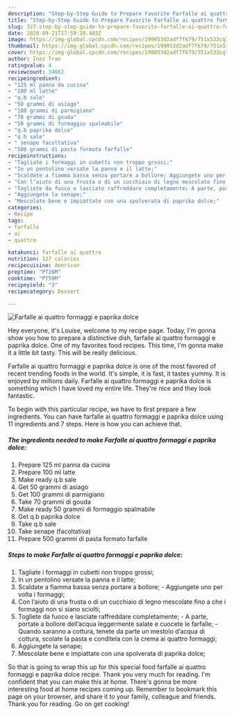 ```yaml
---
description: "Step-by-Step Guide to Prepare Favorite Farfalle ai quattro formaggi e paprika dolce"
title: "Step-by-Step Guide to Prepare Favorite Farfalle ai quattro formaggi e paprika dolce"
slug: 327-step-by-step-guide-to-prepare-favorite-farfalle-ai-quattro-formaggi-e-paprika-dolce
date: 2020-09-21T17:59:10.403Z
image: https://img-global.cpcdn.com/recipes/199053d2adf7f679/751x532cq70/farfalle-ai-quattro-formaggi-e-paprika-dolce-recipe-main-photo.jpg
thumbnail: https://img-global.cpcdn.com/recipes/199053d2adf7f679/751x532cq70/farfalle-ai-quattro-formaggi-e-paprika-dolce-recipe-main-photo.jpg
cover: https://img-global.cpcdn.com/recipes/199053d2adf7f679/751x532cq70/farfalle-ai-quattro-formaggi-e-paprika-dolce-recipe-main-photo.jpg
author: Inez Tran
ratingvalue: 4
reviewcount: 34062
recipeingredient:
- "125 ml panna da cucina"
- "100 ml latte"
- "q.b sale"
- "50 grammi di asiago"
- "100 grammi di parmigiano"
- "70 grammi di gouda"
- "50 grammi di formaggio spalmabile"
- "q.b paprika dolce"
- "q.b sale"
- " senape facoltativa"
- "500 grammi di pasta formato farfalle"
recipeinstructions:
- "Tagliate i formaggi in cubetti non troppo grossi;"
- "In un pentolino versate la panna e il latte;"
- "Scaldate a fiamma bassa senza portare a bollore; Aggiungete uno per volta i formaggi;"
- "Con l’aiuto di una frusta o di un cucchiaio di legno mescolate fino a che i formaggi non si siano sciolti;"
- "Togliete da fuoco e lasciate raffreddare completamente; A parte, portate a bollore dell’acqua leggermente salate e cuocete le farfalle; Quando saranno a cottura, tenete da parte un mestolo d’acqua di cottura, scolate la pasta e conditela con la crema ai quattro formaggi;"
- "Aggiungete la senape;"
- "Mescolate bene e impiattate con una spolverata di paprika dolce;"
categories:
- Recipe
tags:
- farfalle
- ai
- quattro

katakunci: farfalle ai quattro 
nutrition: 127 calories
recipecuisine: American
preptime: "PT26M"
cooktime: "PT59M"
recipeyield: "3"
recipecategory: Dessert

---
```



![Farfalle ai quattro formaggi e paprika dolce](https://img-global.cpcdn.com/recipes/199053d2adf7f679/751x532cq70/farfalle-ai-quattro-formaggi-e-paprika-dolce-recipe-main-photo.jpg)

Hey everyone, it's Louise, welcome to my recipe page. Today, I'm gonna show you how to prepare a distinctive dish, farfalle ai quattro formaggi e paprika dolce. One of my favorites food recipes. This time, I'm gonna make it a little bit tasty. This will be really delicious.

Farfalle ai quattro formaggi e paprika dolce is one of the most favored of recent trending foods in the world. It's simple, it is fast, it tastes yummy. It is enjoyed by millions daily. Farfalle ai quattro formaggi e paprika dolce is something which I have loved my entire life. They're nice and they look fantastic.




To begin with this particular recipe, we have to first prepare a few ingredients. You can have farfalle ai quattro formaggi e paprika dolce using 11 ingredients and 7 steps. Here is how you can achieve that.

<!--inarticleads1-->

##### The ingredients needed to make Farfalle ai quattro formaggi e paprika dolce:

1. Prepare 125 ml panna da cucina
1. Prepare 100 ml latte
1. Make ready q.b sale
1. Get 50 grammi di asiago
1. Get 100 grammi di parmigiano
1. Take 70 grammi di gouda
1. Make ready 50 grammi di formaggio spalmabile
1. Get q.b paprika dolce
1. Take q.b sale
1. Take  senape (facoltativa)
1. Prepare 500 grammi di pasta formato farfalle




<!--inarticleads2-->

##### Steps to make Farfalle ai quattro formaggi e paprika dolce:

1. Tagliate i formaggi in cubetti non troppo grossi;
1. In un pentolino versate la panna e il latte;
1. Scaldate a fiamma bassa senza portare a bollore; - Aggiungete uno per volta i formaggi;
1. Con l’aiuto di una frusta o di un cucchiaio di legno mescolate fino a che i formaggi non si siano sciolti;
1. Togliete da fuoco e lasciate raffreddare completamente; - A parte, portate a bollore dell’acqua leggermente salate e cuocete le farfalle; - Quando saranno a cottura, tenete da parte un mestolo d’acqua di cottura, scolate la pasta e conditela con la crema ai quattro formaggi;
1. Aggiungete la senape;
1. Mescolate bene e impiattate con una spolverata di paprika dolce;




So that is going to wrap this up for this special food farfalle ai quattro formaggi e paprika dolce recipe. Thank you very much for reading. I'm confident that you can make this at home. There's gonna be more interesting food at home recipes coming up. Remember to bookmark this page on your browser, and share it to your family, colleague and friends. Thank you for reading. Go on get cooking!
